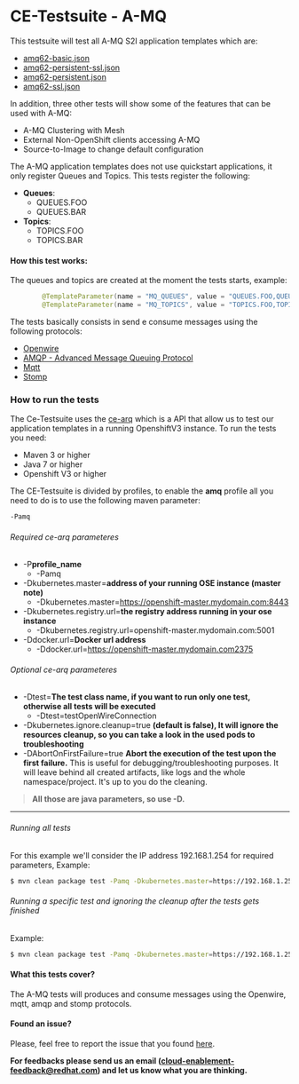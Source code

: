 # CE-Testsuite - A-MQ

This testsuite will test all A-MQ S2I application templates which are:
 
  - [amq62-basic.json](https://github.com/jboss-openshift/application-templates/blob/master/amq/amq62-basic.json)
  - [amq62-persistent-ssl.json](https://github.com/jboss-openshift/application-templates/blob/master/amq/amq62-persistent-ssl.json)
  - [amq62-persistent.json](https://github.com/jboss-openshift/application-templates/blob/master/amq/amq62-persistent.json)
  - [amq62-ssl.json](https://github.com/jboss-openshift/application-templates/blob/master/amq/amq62-ssl.json)
  
In addition, three other tests will show some of the features that can be used with A-MQ:

  - A-MQ Clustering with Mesh
  - External Non-OpenShift clients accessing A-MQ
  - Source-to-Image to change default configuration

The A-MQ application templates does not use quickstart applications, it only register Queues and Topics. This tests register the following:
  - **Queues**:
    - QUEUES.FOO
    - QUEUES.BAR
  - **Topics**:
    - TOPICS.FOO
    - TOPICS.BAR

#### How this test works:
The queues and topics are created at the moment the tests starts, example:
```java
        @TemplateParameter(name = "MQ_QUEUES", value = "QUEUES.FOO,QUEUES.BAR"),
        @TemplateParameter(name = "MQ_TOPICS", value = "TOPICS.FOO,TOPICS.BAR"),
```
The tests basically consists in send e consume messages using the following protocols:
  - [Openwire](http://activemq.apache.org/openwire.html)
  - [AMQP - Advanced Message Queuing Protocol](https://www.amqp.org/)
  - [Mqtt](http://mqtt.org/)
  - [Stomp](https://stomp.github.io/)

### How to run the tests
The Ce-Testsuite uses the [ce-arq](https://github.com/jboss-openshift/ce-arq) which is a API that allow us to test our application templates in a running OpenshiftV3 instance. To run the tests you need:
  - Maven 3 or higher
  - Java 7 or higher
  - Openshift V3 or higher
 
The CE-Testsuite is divided by profiles, to enable the **amq** profile all you need to do is to use the following maven parameter:
```sh
-Pamq
```
###### Required ce-arq parameteres
  - -P**profile_name**
    - -Pamq
  - -Dkubernetes.master=**address of your running OSE instance (master note)**
    - -Dkubernetes.master=https://openshift-master.mydomain.com:8443
  - -Dkubernetes.registry.url=**the registry address running in your ose instance**
    - -Dkubernetes.registry.url=openshift-master.mydomain.com:5001
  - -Ddocker.url=**Docker url address**
    - -Ddocker.url=https://openshift-master.mydomain.com2375

###### Optional ce-arq parameteres
  - -Dtest=**The test class name, if you want to run only one test, otherwise all tests will be executed**
    - -Dtest=testOpenWireConnection
  - -Dkubernetes.ignore.cleanup=true **(default is false), It will ignore the resources cleanup, so you can take a look in the used pods to troubleshooting**
  - -DAbortOnFirstFailure=true **Abort the execution of the test upon the first failure.** This is useful for debugging/troubleshooting purposes. It will leave behind all created artifacts, like logs and the whole namespace/project. It's up to you do the cleaning.

> **All those are java parameters, so use -D.**
___

###### Running all tests
For this example we'll consider the IP address 192.168.1.254 for required parameters, Example:
```sh
$ mvn clean package test -Pamq -Dkubernetes.master=https://192.168.1.254:8443 -Dkubernetes.registry.url=192.168.1.254:5001 -Ddocker.url=http://192.168.1.254:2375
```
###### Running a specific test and ignoring the cleanup after the tests gets finished
Example:
```sh
$ mvn clean package test -Pamq -Dkubernetes.master=https://192.168.1.254:8443 -Dkubernetes.registry.url=192.168.1.254:5001 -Ddocker.url=http://192.168.1.254:2375 -Dtest=testOpenWireConnection -Dkubernetes.ignore.cleanup=true
```

#### What this tests cover?
The A-MQ tests will produces and consume messages using the Openwire, mqtt, amqp and stomp protocols.

#### Found an issue?
Please, feel free to report the issue that you found [here](https://github.com/jboss-openshift/ce-testsuite/issues/new).

__For feedbacks please send us an email (cloud-enablement-feedback@redhat.com) and let us know what you are thinking.__ 
